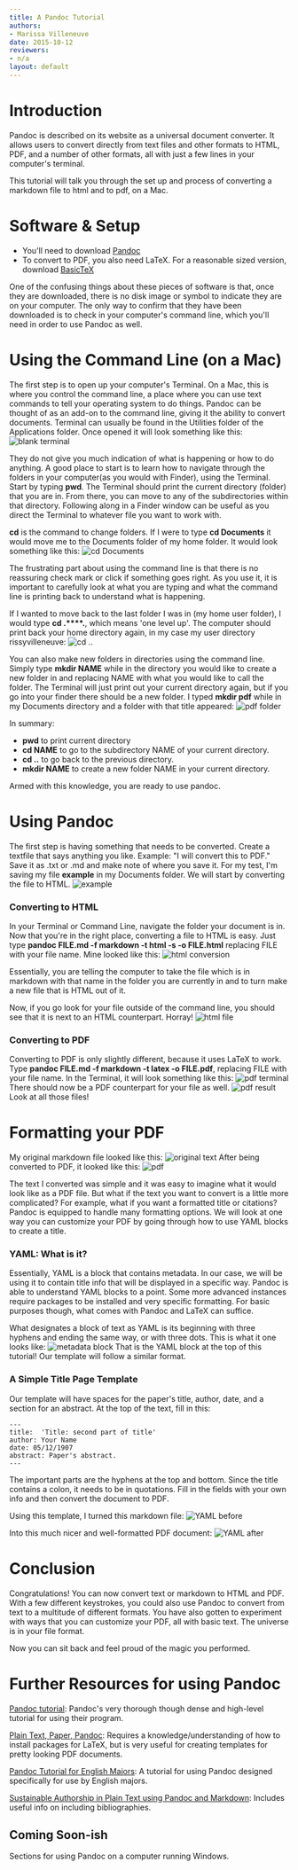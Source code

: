 ```yaml
---
title: A Pandoc Tutorial
authors:
- Marissa Villeneuve
date: 2015-10-12
reviewers:
- n/a
layout: default
---
```


# Introduction
Pandoc is described on its website as a universal document converter.  It allows users to convert directly from text files and other formats to HTML, PDF, and a number of other formats, all with just a few lines in your computer's terminal.  

This tutorial will talk you through the set up and process of converting a markdown file to html and to pdf, on a Mac.  

# Software & Setup

- You'll need to download [Pandoc](https://github.com/jgm/pandoc/releases/tag/1.15.0.6) 
- To convert to PDF, you also need LaTeX.  For a reasonable sized version, download [BasicTeX](http://www.tug.org/mactex/morepackages.html)

One of the confusing things about these pieces of software is that, once they are downloaded, there is no disk image or symbol to indicate they are on your computer.  The only way to confirm that they have been downloaded is to check in your computer's command line, which you'll need in order to use Pandoc as well.

# Using the Command Line (on a Mac)

The first step is to open up your computer's Terminal.  On a Mac, this is where you control the command line, a place where you can use text commands to tell your operating system to do things.  Pandoc can be thought of as an add-on to the command line, giving it the ability to convert documents.  Terminal can usually be found in the Utilities folder of the Applications folder.  Once opened it will look something like this:
![blank terminal](http://i1191.photobucket.com/albums/z467/risssssy/blank%20terminal.png)

They do not give you much indication of what is happening or how to do anything.  A good place to start is to learn how to navigate through the folders in your computer(as you would with Finder), using the Terminal. Start by typing **pwd**.  The Terminal should print the current directory (folder) that you are in.  From there, you can move to any of the subdirectories within that directory.  Following along in a Finder window can be useful as you direct the Terminal to whatever file you want to work with.

**cd** is the command to change folders.  If I were to type **cd Documents** it would move me to the Documents folder of my home folder.  It would look something like this:
![cd Documents](http://i1191.photobucket.com/albums/z467/risssssy/Screen%20Shot%202015-11-30%20at%2010.40.09%20PM.png)

The frustrating part about using the command line is that there is no reassuring check mark or click if something goes right.  As you use it, it is important to carefully look at what you are typing and what the command line is printing back to understand what is happening.  

If I wanted to move back to the last folder I was in (my home user folder), I would type **cd .****.**, which means 'one level up'.  The computer should print back your home directory again, in my case my user directory rissyvilleneuve:
![cd ..](http://i1191.photobucket.com/albums/z467/risssssy/Screen%20Shot%202015-11-30%20at%2010.46.52%20PM.png)

You can also make new folders in directories using the command line.  Simply type **mkdir NAME** while in the directory you would like to create a new folder in and replacing NAME with what you would like to call the folder.  The Terminal will just print out your current directory again, but if you go into your finder there should be a new folder.  I typed **mkdir pdf** while in my Documents directory and a folder with that title appeared:
![pdf folder](http://i1191.photobucket.com/albums/z467/risssssy/Screen%20Shot%202015-11-30%20at%2010.50.55%20PM.png)

In summary:
+ **pwd** to print current directory
+ **cd NAME** to go to the subdirectory NAME of your current directory.
+ **cd ..** to go back to the previous directory.
+ **mkdir NAME** to create a new folder NAME in your current directory.

Armed with this knowledge, you are ready to use pandoc.

# Using Pandoc

The first step is having something that needs to be converted.  Create a textfile that says anything you like. Example: "I will convert this to PDF."  Save it as .txt or .md and make note of where you save it.  For my test, I'm saving my file **example** in my Documents folder.  We will start by converting the file to HTML.
![example](http://i1191.photobucket.com/albums/z467/risssssy/Screen%20Shot%202015-12-06%20at%2010.13.15%20PM.png)
### Converting to HTML
In your Terminal or Command Line, navigate the folder your document is in.  Now that you're in the right place, converting a file to HTML is easy.  Just type **pandoc FILE.md -f markdown -t html -s -o FILE.html** replacing FILE with your file name.  Mine looked like this:
![html conversion](http://i1191.photobucket.com/albums/z467/risssssy/Screen%20Shot%202015-12-06%20at%2010.29.52%20PM.png)

Essentially, you are telling the computer to take the file which is in markdown with that name in the folder you are currently in and to turn make a new file that is HTML out of it.  

Now, if you go look for your file outside of the command line, you should see that it is next to an HTML counterpart.  Horray!
![html file](http://i1191.photobucket.com/albums/z467/risssssy/Screen%20Shot%202015-12-06%20at%2010.30.01%20PM.png)

### Converting to PDF
Converting to PDF is only slightly different, because it uses LaTeX to work.  Type **pandoc FILE.md -f markdown -t latex -o FILE.pdf**, replacing FILE with your file name.  In the Terminal, it will look something like this:
![pdf terminal](http://i1191.photobucket.com/albums/z467/risssssy/Screen%20Shot%202015-12-06%20at%2010.35.51%20PM.png)
There should now be a PDF counterpart for your file as well.
![pdf result](http://i1191.photobucket.com/albums/z467/risssssy/Screen%20Shot%202015-12-06%20at%2010.36.04%20PM.png)
Look at all those files!  

# Formatting your PDF
My original markdown file looked like this:
![original text](http://i1191.photobucket.com/albums/z467/risssssy/Screen%20Shot%202015-12-06%20at%2010.39.42%20PM.png)
After being converted to PDF, it looked like this:
![pdf](http://i1191.photobucket.com/albums/z467/risssssy/Screen%20Shot%202015-12-06%20at%2010.39.17%20PM.png)

The text I converted was simple and it was easy to imagine what it would look like as a PDF file.  But what if the text you want to convert is a little more complicated?  For example, what if you want a formatted title or citations?  Pandoc is equipped to handle many formatting options.  We will look at one way you can customize your PDF by going through how to use YAML blocks to create a title.  

### YAML: What is it?
Essentially, YAML is a block that contains metadata.  In our case, we will be using it to contain title info that will be displayed in a specific way.  Pandoc is able to understand YAML blocks to a point.  Some more advanced instances require packages to be installed and very specific formatting.  For basic purposes though, what comes with Pandoc and LaTeX can suffice.  

What designates a block of text as YAML is its beginning with three hyphens and ending the same way, or with three dots.  This is what it one looks like:
![metadata block](http://i1191.photobucket.com/albums/z467/risssssy/Screen%20Shot%202015-12-06%20at%2011.41.09%20PM.png)
That is the YAML block at the top of this tutorial!  Our template will follow a similar format.

### A Simple Title Page Template
Our template will have spaces for the paper's title, author, date, and a section for an abstract.  At the top of the text, fill in this:

    ---
    title:  'Title: second part of title'
    author: Your Name
    date: 05/12/1907
    abstract: Paper's abstract.
    ---
The important parts are the hyphens at the top and bottom.  Since the title contains a colon, it needs to be in quotations.  Fill in the fields with your own info and then convert the document to PDF.  

Using this template, I turned this markdown file:
![YAML before](http://i1191.photobucket.com/albums/z467/risssssy/Screen%20Shot%202015-12-06%20at%2011.35.18%20PM.png)

Into this much nicer and well-formatted PDF document:
![YAML after](http://i1191.photobucket.com/albums/z467/risssssy/Screen%20Shot%202015-12-06%20at%2011.17.29%20PM.png)

# Conclusion

Congratulations!  You can now convert text or markdown to HTML and PDF.  With a few different keystrokes, you could also use Pandoc to convert from text to a multitude of different formats.  You have also gotten to experiment with ways that you can customize your PDF, all with basic text.  The universe is in your file format.  

Now you can sit back and feel proud of the magic you performed.  

# Further Resources for using Pandoc
[Pandoc tutorial](http://pandoc.org/getting-started.html): Pandoc's very thorough though dense and high-level tutorial for using their program. 

[Plain Text, Paper, Pandoc](http://kieranhealy.org/blog/archives/2014/01/23/plain-text/): Requires a knowledge/understanding of how to install packages for LaTeX, but is very useful for creating templates for pretty looking PDF documents.  

[Pandoc Tutorial for English Majors](https://github.com/digh5000/student-tutorials/blob/master/pandoc-tutorial-for-english-students-watson-herdman.md): A tutorial for using Pandoc designed specifically for use by English majors.

[Sustainable Authorship in Plain Text using Pandoc and Markdown](http://programminghistorian.org/lessons/sustainable-authorship-in-plain-text-using-pandoc-and-markdown): Includes useful info on including bibliographies.


## Coming Soon-ish
Sections for using Pandoc on a computer running Windows. 




